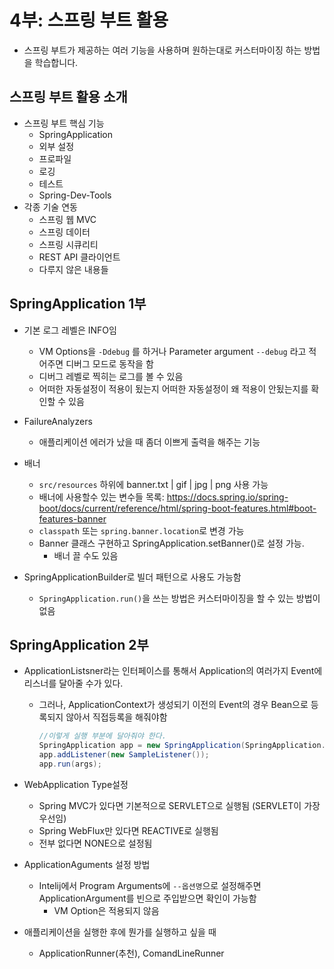 # 4부: 스프링 부트 활용

- 스프링 부트가 제공하는 여러 기능을 사용하며 원하는대로 커스터마이징 하는 방법을 학습합니다.

## 스프링 부트 활용 소개

- 스프링 부트 핵심 기능
  - SpringApplication
  - 외부 설정
  - 프로파일
  - 로깅
  - 테스트
  - Spring-Dev-Tools
- 각종 기술 연동
  - 스프링 웹 MVC
  - 스프링 데이터
  - 스프링 시큐리티
  - REST API 클라이언트
  - 다루지 않은 내용들

## SpringApplication 1부

- 기본 로그 레벨은 INFO임
  - VM Options을 `-Ddebug` 를 하거나 Parameter argument `--debug` 라고 적어주면 디버그 모드로 동작을 함 
  - 디버그 레벨로 찍히는 로그를 볼 수 있음
  - 어떠한 자동설정이 적용이 됬는지 어떠한 자동설정이 왜 적용이 안됬는지를 확인할 수 있음

- FailureAnalyzers
  - 애플리케이션 에러가 났을 때 좀더 이쁘게 출력을 해주는 기능
- 배너
  - `src/resources` 하위에 banner.txt | gif | jpg | png 사용 가능
  - 배너에 사용할수 있는 변수들 목록: https://docs.spring.io/spring-boot/docs/current/reference/html/spring-boot-features.html#boot-features-banner
  - `classpath` 또는 `spring.banner.location`로 변경 가능
  - Banner 클래스 구현하고 SpringApplication.setBanner()로 설정 가능.
    - 배너 끌 수도 있음
- SpringApplicationBuilder로 빌더 패턴으로 사용도 가능함
  - `SpringApplication.run()`을 쓰는 방법은 커스터마이징을 할 수 있는 방법이 없음

## SpringApplication 2부

- ApplicationListsner라는 인터페이스를 통해서 Application의 여러가지 Event에 리스너를 달아줄 수가 있다.

  - 그러나, ApplicationContext가 생성되기 이전의 Event의 경우 Bean으로 등록되지 않아서 직접등록을 해줘야함

    ```java
    //이렇게 실행 부분에 달아줘야 한다.
    SpringApplication app = new SpringApplication(SpringApplication.class);
    app.addListener(new SampleListener());
    app.run(args);
    ```

- WebApplication Type설정
  - Spring MVC가 있다면 기본적으로 SERVLET으로 실행됨 (SERVLET이 가장 우선임)
  - Spring WebFlux만 있다면 REACTIVE로 실행됨 
  - 전부 없다면 NONE으로 설정됨
- ApplicationAguments 설정 방법
  - Intelij에서 Program Arguments에 `--옵션명`으로 설정해주면 ApplicationArgument를 빈으로 주입받으면 확인이 가능함
    - VM Option은 적용되지 않음
- 애플리케이션을 실행한 후에 뭔가를 실행하고 싶을 때
  - ApplicationRunner(추천), ComandLineRunner

